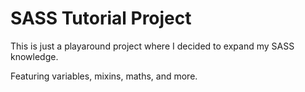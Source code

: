 # SASS Tutorial Project

This is just a playaround project where I decided to expand my SASS knowledge.

Featuring variables, mixins, maths, and more.